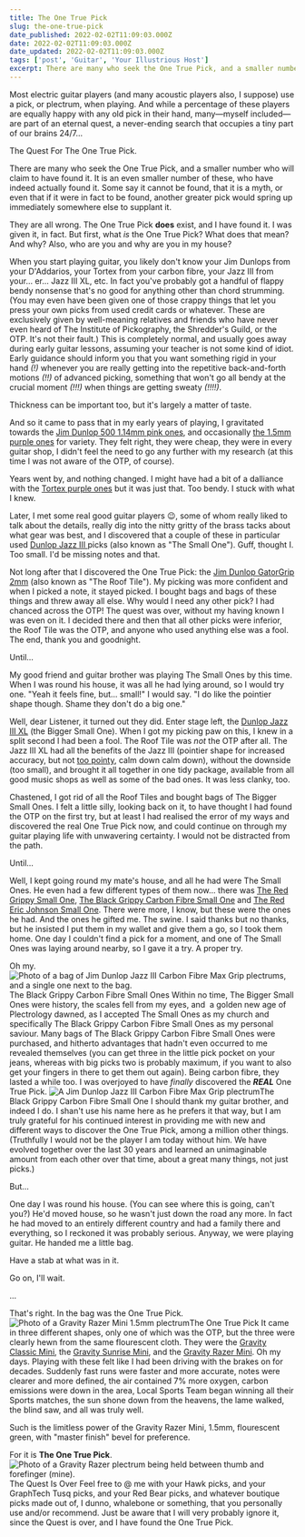 ```yaml
---
title: The One True Pick
slug: the-one-true-pick
date_published: 2022-02-02T11:09:03.000Z
date: 2022-02-02T11:09:03.000Z
date_updated: 2022-02-02T11:09:03.000Z
tags: ['post', 'Guitar', 'Your Illustrious Host']
excerpt: There are many who seek the One True Pick, and a smaller number who will claim to have found it.
---
```


Most electric guitar players (and many acoustic players also, I suppose) use a pick, or plectrum, when playing. And while a percentage of these players are equally happy with any old pick in their hand, many—myself included—are part of an eternal quest, a never-ending search that occupies a tiny part of our brains 24/7...

The Quest For The One True Pick.

There are many who seek the One True Pick, and a smaller number who will claim to have found it. It is an even smaller number of these, who have indeed actually found it. Some say it cannot be found, that it is a myth, or even that if it were in fact to be found, another greater pick would spring up immediately somewhere else to supplant it. 

They are all wrong. The One True Pick **does** exist, and I have found it. I was given it, in fact. But first, what *is* the One True Pick? What does that mean? And why? Also, who are you and why are you in my house?

When you start playing guitar, you likely don't know your Jim Dunlops from your D'Addarios, your Tortex from your carbon fibre, your Jazz III from your... er... Jazz III XL, etc. In fact you've probably got a handful of flappy bendy nonsense that's no good for anything other than chord strumming. (You may even have been given one of those crappy things that let you press your own picks from used credit cards or whatever. These are exclusively given by well-meaning relatives and friends who have never even heard of The Institute of Pickography, the Shredder's Guild, or the OTP. It's not their fault.) This is completely normal, and usually goes away during early guitar lessons, assuming your teacher is not some kind of idiot. Early guidance should inform you that you want something rigid in your hand *(!)* whenever you are really getting into the repetitive back-and-forth motions *(!!)* of advanced picking, something that won't go all bendy at the crucial moment *(!!!)* when things are getting sweaty *(!!!!)*.

Thickness can be important too, but it's largely a matter of taste.

And so it came to pass that in my early years of playing, I gravitated towards the [Jim Dunlop 500 1.14mm pink ones](https://www.stringsdirect.co.uk/accessories-c2/picks-plectrums-c50/standard-shape-c407/jim-dunlop-delrin-500-standard-1-14mm-guitar-pick-player-pack-of-12-p11798), and occasionally [the 1.5mm purple ones](https://www.stringsdirect.co.uk/accessories-c2/picks-plectrums-c50/standard-shape-c407/jim-dunlop-delrin-500-standard-1-5mm-guitar-pick-player-pack-of-12-p11799) for variety. They felt right, they were cheap, they were in every guitar shop, I didn't feel the need to go any further with my research (at this time I was not aware of the OTP, of course).

Years went by, and nothing changed. I might have had a bit of a dalliance with the [Tortex purple ones](https://www.stringsdirect.co.uk/accessories-c2/picks-plectrums-c50/standard-shape-c407/jim-dunlop-tortex-standard-plectrums-1-14mm-purple-p14262) but it was just that. Too bendy. I stuck with what I knew.

Later, I met some real good guitar players 😉, some of whom really liked to talk about the details, really dig into the nitty gritty of the brass tacks about what gear was best, and I discovered that a couple of these in particular used [Dunlop Jazz III ](https://www.stringsdirect.co.uk/accessories-c2/picks-plectrums-c50/jazz-picks-c404/jim-dunlop-jazz-iii-red-nylon-guitar-pick-6-pack-p8769)picks (also known as "The Small One"). Guff, thought I. Too small. I'd be missing notes and that.

Not long after that I discovered the One True Pick: the [Jim Dunlop GatorGrip 2mm](https://www.stringsdirect.co.uk/accessories-c2/picks-plectrums-c50/standard-shape-c407/jim-dunlop-2-0-gator-grip-standard-guitar-pick-player-pack-of-12-p12435) (also known as "The Roof Tile"). My picking was more confident and when I picked a note, it stayed picked. I bought bags and bags of these things and threw away all else. Why would I need any other pick? I had chanced across the OTP! The quest was over, without my having known I was even on it. I decided there and then that all other picks were inferior, the Roof Tile was the OTP, and anyone who used anything else was a fool. The end, thank you and goodnight.

Until...

My good friend and guitar brother was playing The Small Ones by this time. When I was round his house, it was all he had lying around, so I would try one. "Yeah it feels fine, but... small!" I would say. "I do like the pointier shape though. Shame they don't do a big one."

Well, dear Listener, it turned out they did. Enter stage left, the [Dunlop Jazz III XL](https://www.stringsdirect.co.uk/accessories-c2/picks-plectrums-c50/jazz-picks-c404/jim-dunlop-black-stiffo-jazz-iii-xl-6-pack-p11183) (the Bigger Small One). When I got my picking paw on this, I knew in a split second I had been a fool. The Roof Tile was *not* the OTP after all. The Jazz III XL had all the benefits of the Jazz III (pointier shape for increased accuracy, but not [too pointy](https://www.stringsdirect.co.uk/accessories-c2/picks-plectrums-c50/sharp-tip-c405/jim-dunlop-tortex-1-14-sharp-guitar-plectrums-12-pack-p12545), calm down calm down), without the downside (too small), and brought it all together in one tidy package, available from all good music shops as well as some of the bad ones. It was less clanky, too.

Chastened, I got rid of all the Roof Tiles and bought bags of The Bigger Small Ones. I felt a little silly, looking back on it, to have thought I had found the OTP on the first try, but at least I had realised the error of my ways and discovered the real One True Pick now, and could continue on through my guitar playing life with unwavering certainty. I would not be distracted from the path.

Until...

Well, I kept going round my mate's house, and all he had were The Small Ones. He even had a few different types of them now... there was [The Red Grippy Small One](https://www.stringsdirect.co.uk/accessories-c2/picks-plectrums-c50/jazz-picks-c404/jim-dunlop-nylon-jazz-3-max-grip-player-pack-6-pack-red-guitar-picks-p4591), [The Black Grippy Carbon Fibre Small One](https://www.stringsdirect.co.uk/accessories-c2/picks-plectrums-c50/jazz-picks-c404/jim-dunlop-max-grip-jazz-iii-carbon-fiber-guitar-picks-6-pack-of-plectrums-p4596) and [The Red Eric Johnson Small One](https://www.stringsdirect.co.uk/accessories-c2/picks-plectrums-c50/jazz-picks-c404/jim-dunlop-eric-johnson-custom-nylon-jazz-iii-guitar-picks-6-pack-p4583). There were more, I know, but these were the ones he had. And the ones he gifted me. The swine. I said thanks but no thanks, but he insisted I put them in my wallet and give them a go, so I took them home. One day I couldn't find a pick for a moment, and one of The Small Ones was laying around nearby, so I gave it a try. A proper try.

Oh my.
![Photo of a bag of Jim Dunlop Jazz III Carbon Fibre Max Grip plectrums, and a single one next to the bag.](/public/images/2022/02/bag.jpg)The Black Grippy Carbon Fibre Small Ones
Within no time, The Bigger Small Ones were history, the scales fell from my eyes, and  a golden new age of Plectrology dawned, as I accepted The Small Ones as my church and specifically The Black Grippy Carbon Fibre Small Ones as my personal saviour. Many bags of The Black Grippy Carbon Fibre Small Ones were purchased, and hitherto advantages that hadn't even occurred to me revealed themselves (you can get three in the little pick pocket on your jeans, whereas with big picks two is probably maximum, if you want to also get your fingers in there to get them out again). Being carbon fibre, they lasted a while too. I was overjoyed to have *finally* discovered the ***REAL*** One True Pick.
![A Jim Dunlop Jazz III Carbon Fibre Max Grip plectrum](/public/images/2022/02/the_black_grippy_carbon_fibre_small_one.jpg)The Black Grippy Carbon Fibre Small One
I should thank my guitar brother, and indeed I do. I shan't use his name here as he prefers it that way, but I am truly grateful for his continued interest in providing me with new and different ways to discover the One True Pick, among a million other things. (Truthfully I would not be the player I am today without him. We have evolved together over the last 30 years and learned an unimaginable amount from each other over that time, about a great many things, not just picks.)

But...

One day I was round his house. (You can see where this is going, can't you?) He'd moved house, so he wasn't just down the road any more. In fact he had moved to an entirely different country and had a family there and everything, so I reckoned it was probably serious. Anyway, we were playing guitar. He handed me a little bag.

Have a stab at what was in it.

Go on, I'll wait.

...

That's right. In the bag was the One True Pick.
![Photo of a Gravity Razer Mini 1.5mm plectrum](/public/images/2022/02/the_one_true_pick.jpg)The One True Pick
It came in three different shapes, only one of which was the OTP, but the three were clearly hewn from the same flourescent cloth. They were the [Gravity Classic Mini](https://gravitypicks.co.uk/Classic-CP.htm), the [Gravity Sunrise Mini](https://gravitypicks.co.uk/Sunrise-SP.htm), and the [Gravity Razer Mini](https://gravitypicks.co.uk/Razer-R2.htm). Oh my days. Playing with these felt like I had been driving with the brakes on for decades. Suddenly fast runs were faster and more accurate, notes were clearer and more defined, the air contained 7% more oxygen, carbon emissions were down in the area, Local Sports Team began winning all their Sports matches, the sun shone down from the heavens, the lame walked, the blind saw, and all was truly well.

Such is the limitless power of the Gravity Razer Mini, 1.5mm, flourescent green, with "master finish" bevel for preference.

For it is **The One True Pick**.
![Photo of a Gravity Razer plectrum being held between thumb and forefinger (mine).](/public/images/2022/02/the_quest_is_over.jpg)The Quest Is Over
Feel free to @ me with your Hawk picks, and your GraphTech Tusq picks, and your Red Bear picks, and whatever boutique picks made out of, I dunno, whalebone or something, that you personally use and/or recommend. Just be aware that I will very probably ignore it, since the Quest is over, and I have found the One True Pick.

